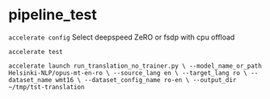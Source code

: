 # pipeline_test
`accelerate config`
Select deepspeed ZeRO or fsdp with cpu offload 

`accelerate test`

`accelerate launch run_translation_no_trainer.py \
    --model_name_or_path Helsinki-NLP/opus-mt-en-ro \
    --source_lang en \
    --target_lang ro \
    --dataset_name wmt16 \
    --dataset_config_name ro-en \
    --output_dir ~/tmp/tst-translation`

